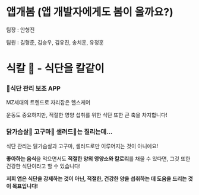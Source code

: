 # 앱개봄 (앱 개발자에게도 봄이 올까요?)

팀장 : 안형진

팀원 : 길형준, 김승우, 김유진, 송치훈, 유정훈

# 식칼 🍴 - **식**단을 **칼**같이
### 💪식단 관리 보조 APP

MZ세대의 트렌드로 자리잡은 헬스케어

운동도 중요하지만, 적절한 영양 섭취를 위한 식단 또한 큰 축을 차지합니다!

### 닭가슴살🐔 고구마🍠 샐러드🥗는 질리는데...

식단 관리는 닭가슴살과 고구마, 샐러드로만 이루어지는 것이 아니에요!

**좋아하는 음식**을 먹으면서도 **적절한 양의 영양소와 칼로리**를 채울 수 있다면,
그것 또한 건강한 식단이라고 할 수 있습니다!

**저희 앱은 식단을 강제하는 것이 아닌, 
적절한, 건강한 양을 섭취하는 데 도움을 드리는 것이 목표입니다!**

